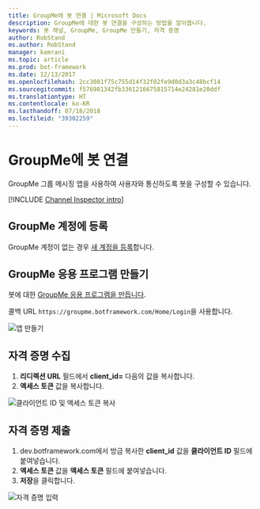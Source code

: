 ```yaml
---
title: GroupMe에 봇 연결 | Microsoft Docs
description: GroupMe에 대한 봇 연결을 구성하는 방법을 알아봅니다.
keywords: 봇 채널, GroupMe, GroupMe 만들기, 자격 증명
author: RobStand
ms.author: RobStand
manager: kamrani
ms.topic: article
ms.prod: bot-framework
ms.date: 12/13/2017
ms.openlocfilehash: 2cc3081f75c755d14f32f02fe9d0d3a3c48bcf14
ms.sourcegitcommit: f576981342fb3361216675815714e24281e20ddf
ms.translationtype: HT
ms.contentlocale: ko-KR
ms.lasthandoff: 07/18/2018
ms.locfileid: "39302259"
---
```

# <a name="connect-a-bot-to-groupme"></a>GroupMe에 봇 연결

GroupMe 그룹 메시징 앱을 사용하여 사용자와 통신하도록 봇을 구성할 수 있습니다.

[!INCLUDE [Channel Inspector intro](~/includes/snippet-channel-inspector.md)]

## <a name="sign-up-for-a-groupme-account"></a>GroupMe 계정에 등록

GroupMe 계정이 없는 경우 [새 계정을 등록](https://web.groupme.com/signup)합니다.

## <a name="create-a-groupme-application"></a>GroupMe 응용 프로그램 만들기

봇에 대한 [GroupMe 응용 프로그램을 만듭니다](https://dev.groupme.com/applications/new).

콜백 URL `https://groupme.botframework.com/Home/Login`을 사용합니다.

![앱 만들기](~/media/channels/GM-StepApp.png)

## <a name="gather-credentials"></a>자격 증명 수집

1. **리디렉션 URL** 필드에서 **client_id=** 다음의 값을 복사합니다.
2. **액세스 토큰** 값을 복사합니다.

![클라이언트 ID 및 액세스 토큰 복사](~/media/channels/GM-StepClientId.png)


## <a name="submit-credentials"></a>자격 증명 제출

1. dev.botframework.com에서 방금 복사한 **client_id** 값을 **클라이언트 ID** 필드에 붙여넣습니다.
2. **액세스 토큰** 값을 **액세스 토큰** 필드에 붙여넣습니다.
2. **저장**을 클릭합니다.

![자격 증명 입력](~/media/channels/GM-StepClientIDToken.png)
